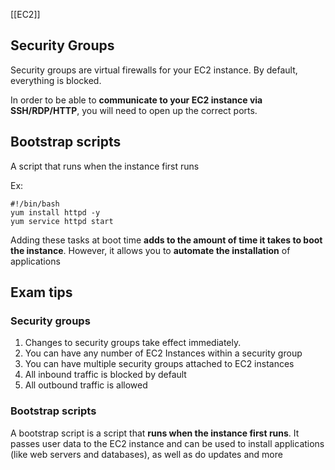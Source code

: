 [[EC2]]
## Security Groups

Security groups are virtual firewalls for your EC2 instance. By default, everything is blocked.

In order to be able to **communicate to your EC2 instance via SSH/RDP/HTTP**, you will need to open up the correct ports.

## Bootstrap scripts

A script that runs when the instance first runs

Ex:

```
#!/bin/bash
yum install httpd -y
yum service httpd start
```

Adding these tasks at boot time **adds to the amount of time it takes to boot the instance**. However, it allows you to **automate the installation** of applications

## Exam tips

### Security groups

1. Changes to security groups take effect immediately.
2. You can have any number of EC2 Instances within a security group
3. You can have multiple security groups attached to EC2 instances
4. All inbound traffic is blocked by default
5. All outbound traffic is allowed

### Bootstrap scripts

A bootstrap script is a script that **runs when the instance first runs**. It passes user data to the EC2 instance and can be used to install applications (like web servers and databases), as well as do updates and more